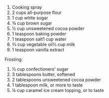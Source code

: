 1) Cooking spray
2) 2 cups all-purpose flour
3) 1 cup white sugar
4) ¾ cup brown sugar
5) ½ cup unsweetened cocoa powder
6) 1 teaspoon baking powder
7) 1 teaspoon salt1 cup water
8) ⅔ cup vegetable oil⅓ cup milk
9) 1 teaspoon vanilla extract

Frosting:
1) ½ cup confectioners' sugar
2) 3 tablespoons butter, softened
3) 2 tablespoons unsweetened cocoa powder
4) 1 tablespoon milk, or more to taste
5) ¼ cup caramel ice cream topping, or to taste